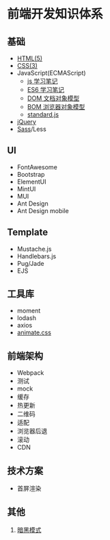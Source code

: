 # 前端开发知识体系

## 基础

- [HTML(5)](html/index.md)
- [CSS(3)](css/index.md)
- JavaScript(ECMAScript)
  - [js 学习笔记](js/es5/index.md)
  - [ES6 学习笔记](js/es6/index.md)
  - [DOM 文档对象模型](js/dom.md)
  - [BOM 浏览器对象模型](js/bom.md)
  - [standard.js](js/standard.md)
- [jQuery](jquery.md)
- [Sass](css/sass.md)/Less

## UI

- FontAwesome
- Bootstrap
- ElementUI
- MintUI
- MUI
- Ant Design
- Ant Design mobile

## Template

- Mustache.js
- Handlebars.js
- Pug/Jade
- EJS

## 工具库

- moment
- lodash
- axios
- [animate.css](css/animate.md)

## 前端架构

- Webpack
- 测试
- mock
- 缓存
- 热更新
- 二维码
- 适配
- 浏览器后退
- 滚动
- CDN

## 技术方案

- 首屏渲染

## 其他

1. [暗黑模式](https://albinek.com/going-dark-web-edition)
